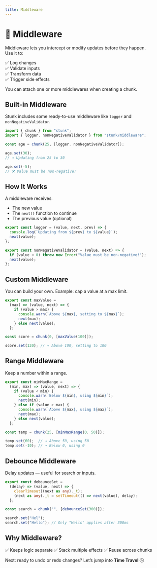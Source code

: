 ```yaml
---
title: Middleware
---
```


# 🔗 Middleware

Middleware lets you intercept or modify updates before they happen.  
Use it to:

✅ Log changes  
✅ Validate inputs  
✅ Transform data  
✅ Trigger side effects  

You can attach one or more middlewares when creating a chunk.

## Built-in Middleware

Stunk includes some ready-to-use middleware like `logger` and `nonNegativeValidator`.

```ts
import { chunk } from "stunk";
import { logger, nonNegativeValidator } from "stunk/middleware";

const age = chunk(25, [logger, nonNegativeValidator]);

age.set(30);
// → Updating from 25 to 30

age.set(-5);
// ❌ Value must be non-negative!
````

## How It Works

A middleware receives:

* The new value
* The `next()` function to continue
* The previous value (optional)

```ts
export const logger = (value, next, prev) => {
  console.log(`Updating from ${prev} to ${value}`);
  next(value);
};

export const nonNegativeValidator = (value, next) => {
  if (value < 0) throw new Error("Value must be non-negative!");
  next(value);
};
```

## Custom Middleware

You can build your own.
Example: cap a value at a max limit.

```ts
export const maxValue =
  (max) => (value, next) => {
    if (value > max) {
      console.warn(`Above ${max}, setting to ${max}`);
      next(max);
    } else next(value);
  };

const score = chunk(0, [maxValue(100)]);

score.set(120); // → Above 100, setting to 100
```

## Range Middleware

Keep a number within a range.

```ts
export const minMaxRange =
  (min, max) => (value, next) => {
    if (value < min) {
      console.warn(`Below ${min}, using ${min}`);
      next(min);
    } else if (value > max) {
      console.warn(`Above ${max}, using ${max}`);
      next(max);
    } else next(value);
  };

const temp = chunk(25, [minMaxRange(0, 50)]);

temp.set(60);  // → Above 50, using 50
temp.set(-10); // → Below 0, using 0
```

## Debounce Middleware

Delay updates — useful for search or inputs.

```ts
export const debounceSet =
  (delay) => (value, next) => {
    clearTimeout((next as any)._t);
    (next as any)._t = setTimeout(() => next(value), delay);
  };

const search = chunk("", [debounceSet(300)]);

search.set("Hel");
search.set("Hello"); // Only "Hello" applies after 300ms
```

## Why Middleware?

✅ Keeps logic separate
✅ Stack multiple effects
✅ Reuse across chunks

Next: ready to undo or redo changes?
Let’s jump into **Time Travel** 🕒
